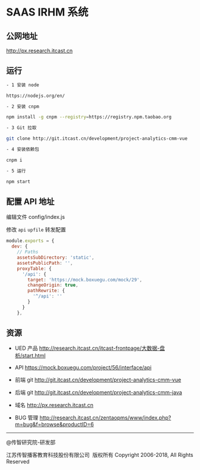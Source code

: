 # SAAS IRHM 系统

## 公网地址

http://px.research.itcast.cn

## 运行

```sh
- 1 安装 node

https://nodejs.org/en/

- 2 安装 cnpm

npm install -g cnpm --registry=https://registry.npm.taobao.org​

- 3 Git 拉取

git clone http://git.itcast.cn/development/project-analytics-cmm-vue

- 4 安装依赖包

cnpm i

- 5 运行

npm start
```

## 配置 API 地址

编辑文件 config/index.js

修改 `api` `upfile` 转发配置

```js
module.exports = {
  dev: {
    // Paths
    assetsSubDirectory: 'static',
    assetsPublicPath: '',
    proxyTable: {
      '/api': {
        target: 'https://mock.boxuegu.com/mock/29',
        changeOrigin: true,
        pathRewrite: {
          '^/api': ''
        }
      }
    },
```

## 资源

- UED 产品
  http://research.itcast.cn/itcast-frontpage/大数据-盘析/start.html

- API
  https://mock.boxuegu.com/project/56/interface/api

- 前端 git
  http://git.itcast.cn/development/project-analytics-cmm-vue

- 后端 git
  http://git.itcast.cn/development/project-analytics-cmm-java

- 域名
  http://px.research.itcast.cn

- BUG 管理
  http://research.itcast.cn/zentaopms/www/index.php?m=bug&f=browse&productID=6

---

@传智研究院-研发部

江苏传智播客教育科技股份有限公司 &nbsp;版权所有 Copyright 2006-2018, All Rights Reserved
